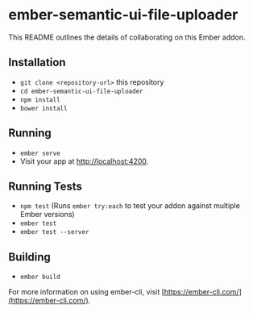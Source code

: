 # ember-semantic-ui-file-uploader

This README outlines the details of collaborating on this Ember addon.

## Installation

* `git clone <repository-url>` this repository
* `cd ember-semantic-ui-file-uploader`
* `npm install`
* `bower install`

## Running

* `ember serve`
* Visit your app at [http://localhost:4200](http://localhost:4200).

## Running Tests

* `npm test` (Runs `ember try:each` to test your addon against multiple Ember versions)
* `ember test`
* `ember test --server`

## Building

* `ember build`

For more information on using ember-cli, visit [https://ember-cli.com/](https://ember-cli.com/).
